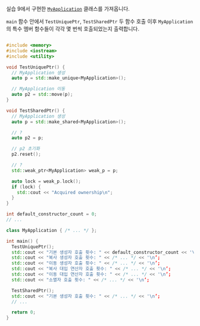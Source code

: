 실습 9에서 구현한 [`MyApplication`](../answers/day2-exercise-08.cc) 클래스를 가져옵니다.

`main` 함수 안에서 `TestUniquePtr`, `TestSharedPtr` 두 함수 호출 이후
`MyApplication`의 특수 멤버 함수들이 각각 몇 번씩 호출되었는지 출력합니다.

```c++

#include <memory>
#include <iostream>
#include <utility>

void TestUniquePtr() {
  // MyApplication 생성
  auto p = std::make_unique<MyApplication>();

  // MyApplication 이동
  auto p2 = std::move(p);
}

void TestSharedPtr() {
  // MyApplication 생성
  auto p = std::make_shared<MyApplication>();

  // ?
  auto p2 = p;

  // p2 초기화
  p2.reset();

  // ?
  std::weak_ptr<MyApplication> weak_p = p;

  auto lock = weak_p.lock();
  if (lock) {
    std::cout << "Acquired ownership\n";
  }
}

int default_constructor_count = 0;
// ...

class MyApplication { /* ... */ };

int main() {
  TestUniquePtr();
  std::cout << "기본 생성자 호출 횟수: " << default_constructor_count << '\n’;
  std::cout << "복사 생성자 호출 횟수: " << /* ... */ << '\n’;
  std::cout << "이동 생성자 호출 횟수: " << /* ... */ << '\n’;
  std::cout << "복사 대입 연산자 호출 횟수: " << /* ... */ << '\n’;
  std::cout << "이동 대입 연산자 호출 횟수: " << /* ... */ << '\n’;
  std::cout << "소멸자 호출 횟수: " << /* ... */ << '\n’;

  TestSharedPtr();
  std::cout << "기본 생성자 호출 횟수: " << /* ... */ << '\n’;
  // ...

  return 0;
}



```
